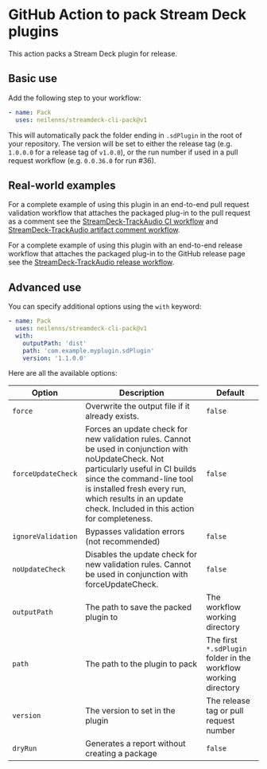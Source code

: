 # GitHub Action to pack Stream Deck plugins

This action packs a Stream Deck plugin for release.

## Basic use

Add the following step to your workflow:

```yaml
- name: Pack
  uses: neilenns/streamdeck-cli-pack@v1
```

This will automatically pack the folder ending in `.sdPlugin` in the root of
your repository. The version will be set to either the release tag (e.g.
`1.0.0.0` for a release tag of `v1.0.0`), or the run number if used in a pull
request workflow (e.g. `0.0.36.0` for run #36).

## Real-world examples

For a complete example of using this plugin in an end-to-end pull request
validation workflow that attaches the packaged plug-in to the pull request as a
comment see the
[StreamDeck-TrackAudio CI workflow](https://github.com/neilenns/streamdeck-trackaudio/blob/main/.github/workflows/ci.yaml)
and
[StreamDeck-TrackAudio artifact comment workflow](https://github.com/neilenns/streamdeck-trackaudio/blob/main/.github/workflows/pr_artifact_comment.yml).

For a complete example of using this plugin with an end-to-end release workflow
that attaches the packaged plug-in to the GitHub release page see the
[StreamDeck-TrackAudio release workflow](https://github.com/neilenns/streamdeck-trackaudio/blob/main/.github/workflows/release.yaml).

## Advanced use

You can specify additional options using the `with` keyword:

```yaml
- name: Pack
  uses: neilenns/streamdeck-cli-pack@v1
  with:
    outputPath: 'dist'
    path: 'com.example.myplugin.sdPlugin'
    version: '1.1.0.0'
```

Here are all the available options:

| Option             | Description                                                                                                                                                                                                                                                                   | Default                                                         |
| ------------------ | ----------------------------------------------------------------------------------------------------------------------------------------------------------------------------------------------------------------------------------------------------------------------------- | --------------------------------------------------------------- |
| `force`            | Overwrite the output file if it already exists.                                                                                                                                                                                                                               | `false`                                                         |
| `forceUpdateCheck` | Forces an update check for new validation rules. Cannot be used in conjunction with noUpdateCheck. Not particularly useful in CI builds since the command-line tool is installed fresh every run, which results in an update check. Included in this action for completeness. | `false`                                                         |
| `ignoreValidation` | Bypasses validation errors (not recommended)                                                                                                                                                                                                                                  | `false`                                                         |
| `noUpdateCheck`    | Disables the update check for new validation rules. Cannot be used in conjunction with forceUpdateCheck.                                                                                                                                                                      | `false`                                                         |
| `outputPath`       | The path to save the packed plugin to                                                                                                                                                                                                                                         | The workflow working directory                                  |
| `path`             | The path to the plugin to pack                                                                                                                                                                                                                                                | The first `*.sdPlugin` folder in the workflow working directory |
| `version`          | The version to set in the plugin                                                                                                                                                                                                                                              | The release tag or pull request number                          |
| `dryRun`           | Generates a report without creating a package                                                                                                                                                                                                                                 | `false`                                                         |
